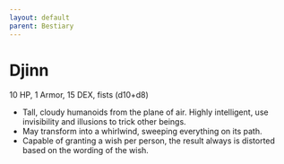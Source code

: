 ```yaml
---
layout: default
parent: Bestiary
---
```


# Djinn

10 HP, 1 Armor, 15 DEX, fists (d10+d8)

- Tall, cloudy humanoids from the plane of air. Highly intelligent, use invisibility and illusions to trick other beings.
- May transform into a whirlwind, sweeping everything on its path.
- Capable of granting a wish per person, the result always is distorted based on the wording of the wish.
